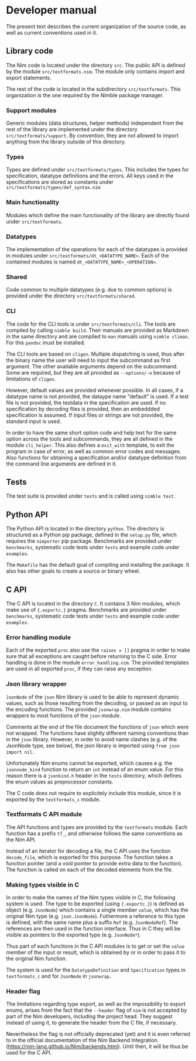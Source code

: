 # Developer manual

The present text describes the current organization of the source code,
as well as current conventions used in it.

## Library code

The Nim code is located under the directory `src`. The public API
is defined by the module `src/textformats.nim`. The module only contains
import and export statements.

The rest of the code is located
in the subdirectory `src/textformats`. This organization is the one
required by the Nimble package manager.

### Support modules

Generic modules (data structures, helper methods) independent from
the rest of the library are implemented under the directory
`src/textformats/support`. By convention, they are not allowed
to import anything from the library outside of this directory.

### Types

Types are defined under `src/textformats/types`. This includes
the types for specification, datatype definitions and the errors.
All keys used in the specifications are stored as constants
under `src/textformats/types/def_syntax.nim`

### Main functionality

Modules which define the main functionality of the library are directly
found under `src/textformats`.

### Datatypes

The implementation of the operations for each of the datatypes
is provided in modules under `src/textformats/dt_<DATATYPE_NAME>`.
Each of the contained modules is named `dt_<DATATYPE_NAME>_<OPERATION>`.

### Shared

Code common to multiple datatypes (e.g. due to common options)
is provided under the directory `src/textformats/shared`.

### CLI

The code for the CLI tools is under `src/textformats/cli`. The tools
are compiled by calling `nimble build`. Their manuals
are provided as Markdown in the same directory and are compiled to
`man` manuals using `nimble climan`. For this `pandoc` must be installed.

The CLI tools are based on `cligen`. Multiple dispatching is used, thus
after the binary name the user will need to input the subcommand as first
argument. The other available arguments depend on the subcommand. Some
are required, but they are all provided as `--options/-o` because of
limitations of `cligen`.

However, default values are provided whenever possible.
In all cases, if a datatype name is not provided, the dataype name
"default" is used. If a test file is not provided, the testdata in the
specification are used. If no specification by decoding files
is provided, then an embeddded specification is assumed. If input
files or strings are not provided, the standard input is used.

In order to have the same short option code and help text for the same option
across the tools and subcommands, they are all defined in the module
`cli_helper`. This also defines a `exit_with` template, to exit
the program in case of error, as well as common error codes and messages.
Also functions for obtaining a specification and/or datatype definition
from the command line arguments are defined in it.

## Tests

The test suite is provided under `tests` and is called using `nimble test`.

## Python API

The Python API is located in the directory `python`. The directory is structured
as a Python pip package, defined in the `setup.py` file, which requires
the `nimporter` pip package.
Benchmarks are provided under `benchmarks`, systematic code tests under
`tests` and example code under `examples`.

The `Makefile` has the default goal of compiling and installing the package.
It also has other goals to create a source or binary wheel.

## C API

The C API is located in the directory `C`.
It contains 3 Nim modules, which make use of `{.exportc.}` pragma.
Benchmarks are provided under `benchmarks`, systematic code tests under
`tests` and example code under `examples`.

### Error handling module

Each of the exported `proc` also use the `raises = []` pragma in order
to make sure that all exceptions are caught before returning to the C side.
Error handling is done in the module `error_handling.nim`. The provided
templates are used in all exported `proc`, if they can raise any exception.

### Json library wrapper

`JsonNode` of the `json` Nim library is used to be able to represent dynamic
values, such as those resulting from the decoding, or passed as an input to the
encoding functions.  The provided `jsonwrap.nim` module contains wrappers to
most functions of the `json` module.

Comments at the end of the file document the functions of `json` which
were not wrapped. The functions have slightly different naming conventions than
in the `json` library. However, in order to avoid name clashes (e.g. of the
JsonNode type, see below), the json library is imported using
`from json import nil`.

Unfortunately Nim enums cannot be exported, which causes e.g. the
`jsonnode_kind` function to return an `int` instead of an enum value.
For this reason there is a `jsonkind.h` header in the `tests` directory,
which defines the enum values as preprocessor constants.

The C code does not require to explicitely include this module, since
it is exported by the `textformats_c` module.

### Textformats C API module

The API functions and types are provided by the `textformats` module.
Each function has a prefix `tf_`, and otherwise follows the same conventions
as the Nim API.

Instead of an iterator for decoding a file, the C API uses the
function `decode_file`, which is exported for this purpose.
The function takes a function pointer (and a void pointer to provide extra data
to the function). The function is called on each of the decoded elements
from the file.

### Making types visible in C

In order to make the names of the Nim types visible in C,
the following system is used. The type to be exported (using `{.exportc.}`)
is defined as object (e.g. `JsonNode`) which contains a single member
`value`, which has the original Nim type (e.g. `json.JsonNode`).
Futhermore a reference to this type is defined, with the same name plus a
 suffix `Ref` (e.g. `JsonNodeRef`). The references are then used
in the function interface. Thus in C they will be visible as pointers
to the exported type (e.g. `JsonNode*`).

Thus part of each functions in the C API modules is to get or set the `value`
member of the input or result, which is obtained by or in order to pass it to
the original Nim function.

The system is used for the `DatatypeDefinition` and `Specification` types
in `textformats_c` and for `JsonNode` in `jsonwrap`.

### Header flag

The limitations regarding type export, as well as the impossibility to export
enums, arises from the fact that the `--header` flag of `nim` is not
accepted by part of the Nim developers, including the project head. They
suggest instead of using it, to generate the header from the C file, if
necessary.

Nevertheless the flag is not officially deprecated (yet) and it is
even referred to in the official documentation of the Nim Backend Integration.
(https://nim-lang.github.io/Nim/backends.html).
Until then, it will be thus be used for the C API.
